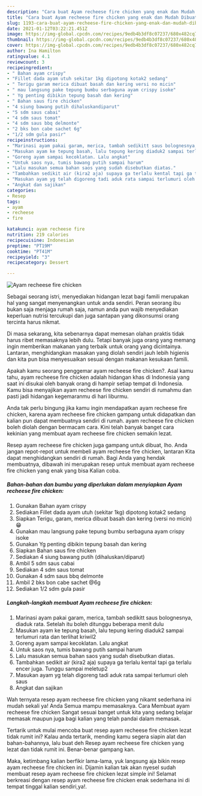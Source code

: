```yaml
---
description: "Cara buat Ayam recheese fire chicken yang enak dan Mudah Dibuat"
title: "Cara buat Ayam recheese fire chicken yang enak dan Mudah Dibuat"
slug: 1193-cara-buat-ayam-recheese-fire-chicken-yang-enak-dan-mudah-dibuat
date: 2021-01-12T03:22:21.451Z
image: https://img-global.cpcdn.com/recipes/9edb4b3df8c07237/680x482cq70/ayam-recheese-fire-chicken-foto-resep-utama.jpg
thumbnail: https://img-global.cpcdn.com/recipes/9edb4b3df8c07237/680x482cq70/ayam-recheese-fire-chicken-foto-resep-utama.jpg
cover: https://img-global.cpcdn.com/recipes/9edb4b3df8c07237/680x482cq70/ayam-recheese-fire-chicken-foto-resep-utama.jpg
author: Ina Hamilton
ratingvalue: 4.1
reviewcount: 3
recipeingredient:
- " Bahan ayam crispy"
- "Fillet dada ayam utuh sekitar 1kg dipotong kotak2 sedang"
- " Terigu garam merica dibuat basah dan kering versi no micin"
- " mau langsung pake tepung bumbu serbaguna ayam crispy isoke"
- " Yg penting dibikin tepung basah dan kering"
- " Bahan saus fire chicken"
- "4 siung bawang putih dihaluskandiparut"
- "5 sdm saus cabai"
- "4 sdm saus tomat"
- "4 sdm saus bbq delmonte"
- "2 bks bon cabe sachet 6g"
- "1/2 sdm gula pasir"
recipeinstructions:
- "Marinasi ayam pakai garam, merica, tambah sedikitt saus bolognesnya, diaduk rata. Setelah itu boleh ditunggu beberapa menit dulu"
- "Masukan ayam ke tepung basah, lalu tepung kering diaduk2 sampai terlumuri rata dan terlihat kriwil2"
- "Goreng ayam sampai kecoklatan. Lalu angkat"
- "Untuk saos nya, tumis bawang putih sampai harum"
- "Lalu masukan semua bahan saos yang sudah disebutkan diatas."
- "Tambahkan sedikit air (kira2 aja) supaya ga terlalu kental tapi ga terlalu encer juga. Tunggu sampai meletup2"
- "Masukan ayam yg telah digoreng tadi aduk rata sampai terlumuri oleh saus"
- "Angkat dan sajikan"
categories:
- Resep
tags:
- ayam
- recheese
- fire

katakunci: ayam recheese fire 
nutrition: 219 calories
recipecuisine: Indonesian
preptime: "PT19M"
cooktime: "PT41M"
recipeyield: "3"
recipecategory: Dessert

---
```



![Ayam recheese fire chicken](https://img-global.cpcdn.com/recipes/9edb4b3df8c07237/680x482cq70/ayam-recheese-fire-chicken-foto-resep-utama.jpg)

Sebagai seorang istri, menyediakan hidangan lezat bagi famili merupakan hal yang sangat menyenangkan untuk anda sendiri. Peran seorang ibu bukan saja menjaga rumah saja, namun anda pun wajib menyediakan keperluan nutrisi tercukupi dan juga santapan yang dikonsumsi orang tercinta harus nikmat.

Di masa  sekarang, kita sebenarnya dapat memesan olahan praktis tidak harus ribet memasaknya lebih dulu. Tetapi banyak juga orang yang memang ingin memberikan makanan yang terbaik untuk orang yang dicintainya. Lantaran, menghidangkan masakan yang diolah sendiri jauh lebih higienis dan kita pun bisa menyesuaikan sesuai dengan makanan kesukaan famili. 



Apakah kamu seorang penggemar ayam recheese fire chicken?. Asal kamu tahu, ayam recheese fire chicken adalah hidangan khas di Indonesia yang saat ini disukai oleh banyak orang di hampir setiap tempat di Indonesia. Kamu bisa menyajikan ayam recheese fire chicken sendiri di rumahmu dan pasti jadi hidangan kegemaranmu di hari liburmu.

Anda tak perlu bingung jika kamu ingin mendapatkan ayam recheese fire chicken, karena ayam recheese fire chicken gampang untuk didapatkan dan kalian pun dapat membuatnya sendiri di rumah. ayam recheese fire chicken boleh diolah dengan bermacam cara. Kini telah banyak banget cara kekinian yang membuat ayam recheese fire chicken semakin lezat.

Resep ayam recheese fire chicken juga gampang untuk dibuat, lho. Anda jangan repot-repot untuk membeli ayam recheese fire chicken, lantaran Kita dapat menghidangkan sendiri di rumah. Bagi Anda yang hendak membuatnya, dibawah ini merupakan resep untuk membuat ayam recheese fire chicken yang enak yang bisa Kalian coba.

<!--inarticleads1-->

##### Bahan-bahan dan bumbu yang diperlukan dalam menyiapkan Ayam recheese fire chicken:

1. Gunakan  Bahan ayam crispy
1. Sediakan Fillet dada ayam utuh (sekitar 1kg) dipotong kotak2 sedang
1. Siapkan  Terigu, garam, merica dibuat basah dan kering (versi no micin)😁
1. Gunakan  mau langsung pake tepung bumbu serbaguna ayam crispy isoke
1. Gunakan  Yg penting dibikin tepung basah dan kering
1. Siapkan  Bahan saus fire chicken
1. Sediakan 4 siung bawang putih (dihaluskan/diparut)
1. Ambil 5 sdm saus cabai
1. Sediakan 4 sdm saus tomat
1. Gunakan 4 sdm saus bbq delmonte
1. Ambil 2 bks bon cabe sachet @6g
1. Sediakan 1/2 sdm gula pasir




<!--inarticleads2-->

##### Langkah-langkah membuat Ayam recheese fire chicken:

1. Marinasi ayam pakai garam, merica, tambah sedikitt saus bolognesnya, diaduk rata. Setelah itu boleh ditunggu beberapa menit dulu
1. Masukan ayam ke tepung basah, lalu tepung kering diaduk2 sampai terlumuri rata dan terlihat kriwil2
1. Goreng ayam sampai kecoklatan. Lalu angkat
1. Untuk saos nya, tumis bawang putih sampai harum
1. Lalu masukan semua bahan saos yang sudah disebutkan diatas.
1. Tambahkan sedikit air (kira2 aja) supaya ga terlalu kental tapi ga terlalu encer juga. Tunggu sampai meletup2
1. Masukan ayam yg telah digoreng tadi aduk rata sampai terlumuri oleh saus
1. Angkat dan sajikan




Wah ternyata resep ayam recheese fire chicken yang nikamt sederhana ini mudah sekali ya! Anda Semua mampu memasaknya. Cara Membuat ayam recheese fire chicken Sangat sesuai banget untuk kita yang sedang belajar memasak maupun juga bagi kalian yang telah pandai dalam memasak.

Tertarik untuk mulai mencoba buat resep ayam recheese fire chicken lezat tidak rumit ini? Kalau anda tertarik, mending kamu segera siapin alat dan bahan-bahannya, lalu buat deh Resep ayam recheese fire chicken yang lezat dan tidak rumit ini. Benar-benar gampang kan. 

Maka, ketimbang kalian berfikir lama-lama, yuk langsung aja bikin resep ayam recheese fire chicken ini. Dijamin kalian tak akan nyesel sudah membuat resep ayam recheese fire chicken lezat simple ini! Selamat berkreasi dengan resep ayam recheese fire chicken enak sederhana ini di tempat tinggal kalian sendiri,ya!.


